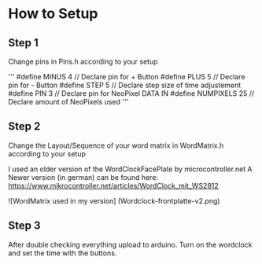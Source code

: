 # How to Setup

## Step 1
Change pins in Pins.h according to your setup

'''
#define MINUS 4 			    // Declare pin for + Button
#define PLUS  5 			    // Declare pin for - Button
#define STEP  5 			    // Declare step size of time adjustement
#define PIN           3 	// Declare pin for NeoPixel DATA IN
#define NUMPIXELS     25	// Declare amount of NeoPixels used
'''

## Step 2
Change the Layout/Sequence of your word matrix in WordMatrix.h according to your setup

I used an older version of the WordClockFacePlate by microcontroller.net
A Newer version (in german) can be found here:
https://www.mikrocontroller.net/articles/WordClock_mit_WS2812

![WordMatrix used in my version] (Wordclock-frontplatte-v2.png)

## Step 3
After double checking everything upload to arduino. Turn on the wordclock and set the time with the buttons.
